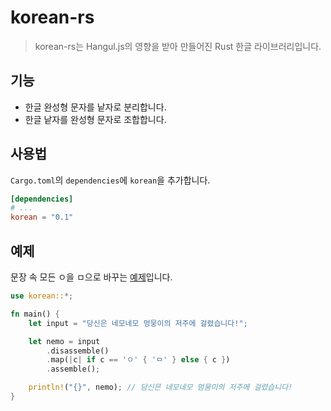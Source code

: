 # korean-rs
> korean-rs는 Hangul.js의 영향을 받아 만들어진 Rust 한글 라이브러리입니다.

## 기능
- 한글 완성형 문자를 낱자로 분리합니다.
- 한글 낱자를 완성형 문자로 조합합니다.

## 사용법
`Cargo.toml`의 `dependencies`에 `korean`을 추가합니다.
```toml
[dependencies]
# ...
korean = "0.1"
```

## 예제
문장 속 모든 ㅇ을 ㅁ으로 바꾸는 [예제](examples/nemo.rs)입니다.
```rust
use korean::*;

fn main() {
    let input = "당신은 네모네모 멍뭉이의 저주에 걸렸습니다!";

    let nemo = input
        .disassemble()
        .map(|c| if c == 'ㅇ' { 'ㅁ' } else { c })
        .assemble();

    println!("{}", nemo); // 담신믄 네모네모 멈뭄미의 저주메 걸렸습니다!
}
```